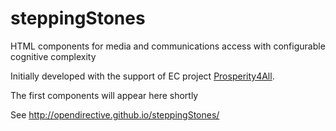 # steppingStones
HTML components for media and communications access with configurable cognitive complexity

Initially developed with the support of EC project [Prosperity4All](http://www.prosperity4all.eu/).

The first components will appear here shortly

See http://opendirective.github.io/steppingStones/
